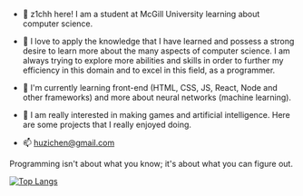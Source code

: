- 👋 z1chh here! I am a student at McGill University learning about computer science.

- 👀 I love to apply the knowledge that I have learned and possess a strong desire to learn more about the many aspects of computer science. I am always trying to explore more abilities and skills in order to further my efficiency in this domain and to excel in this field, as a programmer.

- 🌱 I'm currently learning front-end (HTML, CSS, JS, React, Node and other frameworks) and more about neural networks (machine learning).

- 💞️ I am really interested in making games and artificial intelligence. Here are some projects that I really enjoyed doing.

- 📫 huzichen@gmail.com

Programming isn't about what you know; it's about what you can figure out.

[![Top Langs](https://github-readme-stats.vercel.app/api/top-langs/?username=z1chh&layout=compact&hide=Shell&theme=dark)](https://github.com/z1chh/github-readme-stats)
